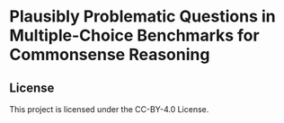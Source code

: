 # Plausibly Problematic Questions in Multiple-Choice Benchmarks for Commonsense Reasoning

## License
This project is licensed under the CC-BY-4.0 License.

